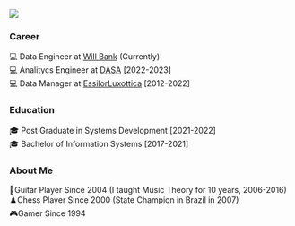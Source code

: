 <p align="left"><img src="https://github-readme-stats.vercel.app/api/top-langs/?username=rikemorais&layout=compact&langs_count=10&theme=dracula&include_all_commits=true&hide_title=true&hide_border=true&border_radius=20&card_width=700&hide=html,css,scss,procfile,nix,makefile" />
</div></p>
<div>

### Career
  
:computer: Data Engineer at [Will Bank](https://www.willbank.com.br/) (Currently)  
:computer: Analitycs Engineer at [DASA](https://en.wikipedia.org/wiki/Diagnosticos_da_America) [2022-2023]  
:computer: Data Manager at [EssilorLuxottica](https://en.wikipedia.org/wiki/EssilorLuxottica) [2012-2022]


### Education

:mortar_board: Post Graduate in Systems Development [2021-2022]  
:mortar_board: Bachelor of Information Systems [2017-2021]  
  
### About Me
  
🎸Guitar Player Since 2004 (I taught Music Theory for 10 years, 2006-2016)  
♟️Chess Player Since 2000 (State Champion in Brazil in 2007)  
🎮Gamer Since 1994  
  
</div>
